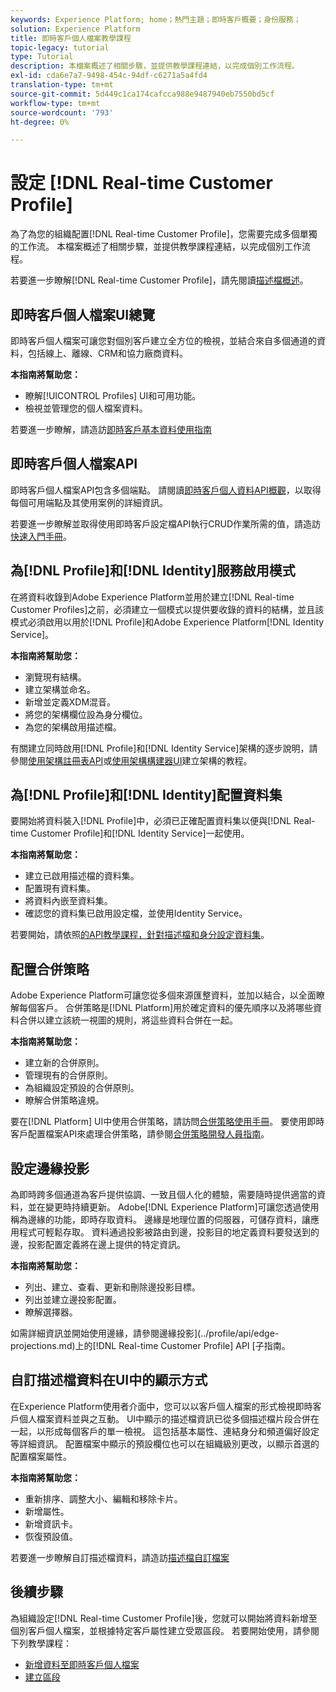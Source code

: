 ```yaml
---
keywords: Experience Platform; home；熱門主題；即時客戶概要；身份服務；
solution: Experience Platform
title: 即時客戶個人檔案教學課程
topic-legacy: tutorial
type: Tutorial
description: 本檔案概述了相關步驟，並提供教學課程連結，以完成個別工作流程。
exl-id: cda6e7a7-9498-454c-94df-c6271a5a4fd4
translation-type: tm+mt
source-git-commit: 5d449c1ca174cafcca988e9487940eb7550bd5cf
workflow-type: tm+mt
source-wordcount: '793'
ht-degree: 0%

---
```


# 設定 [!DNL Real-time Customer Profile]

為了為您的組織配置[!DNL Real-time Customer Profile]，您需要完成多個單獨的工作流。 本檔案概述了相關步驟，並提供教學課程連結，以完成個別工作流程。

若要進一步瞭解[!DNL Real-time Customer Profile]，請先閱讀[描述檔概述](../profile/home.md)。

## 即時客戶個人檔案UI總覽

即時客戶個人檔案可讓您對個別客戶建立全方位的檢視，並結合來自多個通道的資料，包括線上、離線、CRM和協力廠商資料。

**本指南將幫助您：**
- 瞭解[!UICONTROL Profiles] UI和可用功能。
- 檢視並管理您的個人檔案資料。

若要進一步瞭解，請造訪[即時客戶基本資料使用指南](../profile/ui/user-guide.md)

## 即時客戶個人檔案API

即時客戶個人檔案API包含多個端點。 請閱讀[即時客戶個人資料API概觀](../profile/api/overview.md)，以取得每個可用端點及其使用案例的詳細資訊。

若要進一步瞭解並取得使用即時客戶設定檔API執行CRUD作業所需的值，請造訪[快速入門手冊](../profile/api/getting-started.md)。

## 為[!DNL Profile]和[!DNL Identity]服務啟用模式

在將資料收錄到Adobe Experience Platform並用於建立[!DNL Real-time Customer Profiles]之前，必須建立一個模式以提供要收錄的資料的結構，並且該模式必須啟用以用於[!DNL Profile]和Adobe Experience Platform[!DNL Identity Service]。

**本指南將幫助您：**
- 瀏覽現有結構。
- 建立架構並命名。
- 新增並定義XDM混音。
- 將您的架構欄位設為身分欄位。
- 為您的架構啟用描述檔。

有關建立同時啟用[!DNL Profile]和[!DNL Identity Service]架構的逐步說明，請參閱[使用架構註冊表API](../xdm/tutorials/create-schema-api.md)或[使用架構構建器UI](../xdm/tutorials/create-schema-ui.md)建立架構的教程。

## 為[!DNL Profile]和[!DNL Identity]配置資料集

要開始將資料裝入[!DNL Profile]中，必須已正確配置資料集以便與[!DNL Real-time Customer Profile]和[!DNL Identity Service]一起使用。

**本指南將幫助您：**
- 建立已啟用描述檔的資料集。
- 配置現有資料集。
- 將資料內嵌至資料集。
- 確認您的資料集已啟用設定檔，並使用Identity Service。

若要開始，請依照[的API教學課程，針對描述檔和身分設定資料集](../profile/tutorials/dataset-configuration.md)。

## 配置合併策略

Adobe Experience Platform可讓您從多個來源匯整資料，並加以結合，以全面瞭解每個客戶。 合併策略是[!DNL Platform]用於確定資料的優先順序以及將哪些資料合併以建立該統一視圖的規則，將這些資料合併在一起。

**本指南將幫助您：**
- 建立新的合併原則。
- 管理現有的合併原則。
- 為組織設定預設的合併原則。
- 瞭解合併策略違規。

要在[!DNL Platform] UI中使用合併策略，請訪問[合併策略使用手冊](../profile/ui/merge-policies.md)。 要使用即時客戶配置檔案API來處理合併策略，請參閱[合併策略開發人員指南](../profile/api/merge-policies.md)。

## 設定邊緣投影

為即時跨多個通道為客戶提供協調、一致且個人化的體驗，需要隨時提供適當的資料，並在變更時持續更新。 Adobe[!DNL Experience Platform]可讓您透過使用稱為邊緣的功能，即時存取資料。 邊緣是地理位置的伺服器，可儲存資料，讓應用程式可輕鬆存取。 資料通過投影被路由到邊，投影目的地定義資料要發送到的邊，投影配置定義將在邊上提供的特定資訊。

**本指南將幫助您：**
- 列出、建立、查看、更新和刪除邊投影目標。
- 列出並建立邊投影配置。
- 瞭解選擇器。

如需詳細資訊並開始使用邊緣，請參閱邊緣投影](../profile/api/edge-projections.md)上的[!DNL Real-time Customer Profile] API [子指南。

## 自訂描述檔資料在UI中的顯示方式

在Experience Platform使用者介面中，您可以以客戶個人檔案的形式檢視即時客戶個人檔案資料並與之互動。 UI中顯示的描述檔資訊已從多個描述檔片段合併在一起，以形成每個客戶的單一檢視。 這包括基本屬性、連結身分和頻道偏好設定等詳細資訊。 配置檔案中顯示的預設欄位也可以在組織級別更改，以顯示首選的配置檔案屬性。

**本指南將幫助您：**
- 重新排序、調整大小、編輯和移除卡片。
- 新增屬性。
- 新增資訊卡。
- 恢復預設值。

若要進一步瞭解自訂描述檔資料，請造訪[描述檔自訂檔案](../profile/ui/profile-customization.md)

## 後續步驟

為組織設定[!DNL Real-time Customer Profile]後，您就可以開始將資料新增至個別客戶個人檔案，並根據特定客戶屬性建立受眾區段。 若要開始使用，請參閱下列教學課程：

- [新增資料至即時客戶個人檔案](../profile/tutorials/add-profile-data.md)
- [建立區段](../segmentation/tutorials/create-a-segment.md)
